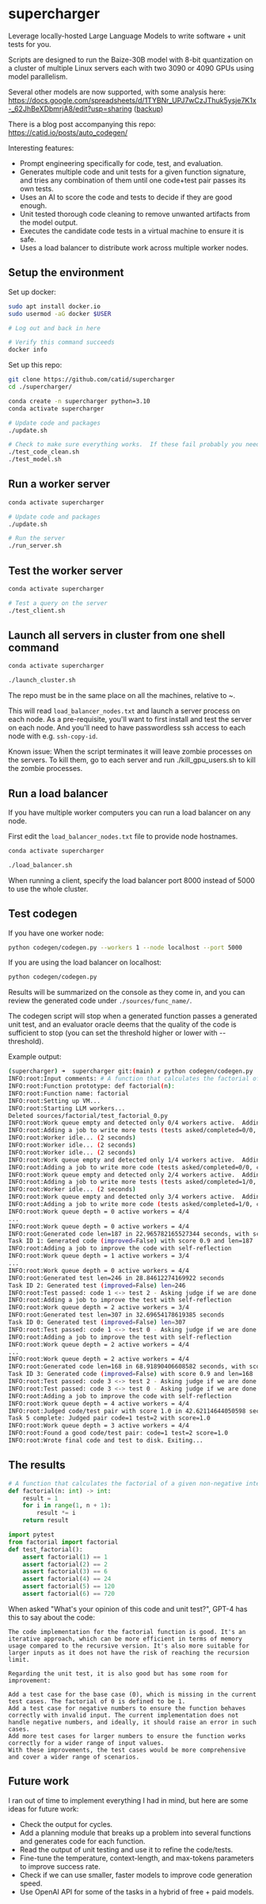 # supercharger

Leverage locally-hosted Large Language Models to write software + unit tests for you.

Scripts are designed to run the Baize-30B model with 8-bit quantization on a cluster of multiple Linux servers each with two 3090 or 4090 GPUs using model parallelism.

Several other models are now supported, with some analysis here: https://docs.google.com/spreadsheets/d/1TYBNr_UPJ7wCzJThuk5ysje7K1x-_62JhBeXDbmrjA8/edit?usp=sharing ([backup]([url](https://docs.google.com/spreadsheets/d/1mZyg9dm-JRaCDumqNZxRnsTAzwF1I3_QuldIJlzdCYY/edit?usp=sharing)))

There is a blog post accompanying this repo: https://catid.io/posts/auto_codegen/

Interesting features:

* Prompt engineering specifically for code, test, and evaluation.
* Generates multiple code and unit tests for a given function signature, and tries any combination of them until one code+test pair passes its own tests.
* Uses an AI to score the code and tests to decide if they are good enough.
* Unit tested thorough code cleaning to remove unwanted artifacts from the model output.
* Executes the candidate code tests in a virtual machine to ensure it is safe.
* Uses a load balancer to distribute work across multiple worker nodes.


## Setup the environment

Set up docker:

```bash
sudo apt install docker.io
sudo usermod -aG docker $USER

# Log out and back in here

# Verify this command succeeds
docker info
```

Set up this repo:

```bash
git clone https://github.com/catid/supercharger
cd ./supercharger/

conda create -n supercharger python=3.10
conda activate supercharger

# Update code and packages
./update.sh

# Check to make sure everything works.  If these fail probably you need to reboot or something.
./test_code_clean.sh
./test_model.sh
```

## Run a worker server

```bash
conda activate supercharger

# Update code and packages
./update.sh

# Run the server
./run_server.sh
```

## Test the worker server

```bash
conda activate supercharger

# Test a query on the server
./test_client.sh
```


## Launch all servers in cluster from one shell command

```bash
conda activate supercharger

./launch_cluster.sh
```

The repo must be in the same place on all the machines, relative to ~.

This will read `load_balancer_nodes.txt` and launch a server process on each node.
As a pre-requisite, you'll want to first install and test the server on each node.
And you'll need to have passwordless ssh access to each node with e.g. `ssh-copy-id`.

Known issue: When the script terminates it will leave zombie processes on the servers.
To kill them, go to each server and run ./kill_gpu_users.sh to kill the zombie processes.


## Run a load balancer

If you have multiple worker computers you can run a load balancer on any node.

First edit the `load_balancer_nodes.txt` file to provide node hostnames.

```bash
conda activate supercharger

./load_balancer.sh
```

When running a client, specify the load balancer port 8000 instead of 5000 to use the whole cluster.


## Test codegen

If you have one worker node:

```bash
python codegen/codegen.py --workers 1 --node localhost --port 5000
```

If you are using the load balancer on localhost:

```bash
python codegen/codegen.py
```

Results will be summarized on the console as they come in, and you can review the generated code under `./sources/func_name/`.

The codegen script will stop when a generated function passes a generated unit test, and an evaluator oracle deems that the quality of the code is sufficient to stop (you can set the threshold higher or lower with --threshold).

Example output:

```bash
(supercharger) ➜  supercharger git:(main) ✗ python codegen/codegen.py
INFO:root:Input comments: # A function that calculates the factorial of a given non-negative integer
INFO:root:Function prototype: def factorial(n):
INFO:root:Function name: factorial
INFO:root:Setting up VM...
INFO:root:Starting LLM workers...
Deleted sources/factorial/test_factorial_0.py
INFO:root:Work queue empty and detected only 0/4 workers active.  Adding job...
INFO:root:Adding a job to write more tests (tests asked/completed=0/0, codes asked/completed=0/0)
INFO:root:Worker idle... (2 seconds)
INFO:root:Worker idle... (2 seconds)
INFO:root:Worker idle... (2 seconds)
INFO:root:Work queue empty and detected only 1/4 workers active.  Adding job...
INFO:root:Adding a job to write more code (tests asked/completed=0/0, codes asked/completed=1/0)
INFO:root:Work queue empty and detected only 2/4 workers active.  Adding job...
INFO:root:Adding a job to write more tests (tests asked/completed=1/0, codes asked/completed=1/0)
INFO:root:Worker idle... (2 seconds)
INFO:root:Work queue empty and detected only 3/4 workers active.  Adding job...
INFO:root:Adding a job to write more code (tests asked/completed=1/0, codes asked/completed=2/0)
INFO:root:Work queue depth = 0 active workers = 4/4
...
INFO:root:Work queue depth = 0 active workers = 4/4
INFO:root:Generated code len=187 in 22.965782165527344 seconds, with score 0.9 (scored in 1.946894884109497 seconds)
Task ID 1: Generated code (improved=False) with score 0.9 and len=187
INFO:root:Adding a job to improve the code with self-reflection
INFO:root:Work queue depth = 1 active workers = 3/4
...
INFO:root:Work queue depth = 0 active workers = 4/4
INFO:root:Generated test len=246 in 28.84612274169922 seconds
Task ID 2: Generated test (improved=False) len=246
INFO:root:Test passed: code 1 <-> test 2 - Asking judge if we are done
INFO:root:Adding a job to improve the test with self-reflection
INFO:root:Work queue depth = 2 active workers = 3/4
INFO:root:Generated test len=307 in 32.69654178619385 seconds
Task ID 0: Generated test (improved=False) len=307
INFO:root:Test passed: code 1 <-> test 0 - Asking judge if we are done
INFO:root:Adding a job to improve the test with self-reflection
INFO:root:Work queue depth = 2 active workers = 4/4
...
INFO:root:Work queue depth = 2 active workers = 4/4
INFO:root:Generated code len=168 in 68.91890406608582 seconds, with score 0.9 (scored in 1.9692518711090088 seconds)
Task ID 3: Generated code (improved=False) with score 0.9 and len=168
INFO:root:Test passed: code 3 <-> test 2 - Asking judge if we are done
INFO:root:Test passed: code 3 <-> test 0 - Asking judge if we are done
INFO:root:Adding a job to improve the code with self-reflection
INFO:root:Work queue depth = 4 active workers = 4/4
INFO:root:Judged code/test pair with score 1.0 in 42.62114644050598 seconds
Task 5 complete: Judged pair code=1 test=2 with score=1.0
INFO:root:Work queue depth = 3 active workers = 4/4
INFO:root:Found a good code/test pair: code=1 test=2 score=1.0
INFO:root:Wrote final code and test to disk. Exiting...
```

## The results

```python
# A function that calculates the factorial of a given non-negative integer
def factorial(n: int) -> int:
    result = 1
    for i in range(1, n + 1):
        result *= i
    return result
```

```python
import pytest
from factorial import factorial
def test_factorial():
    assert factorial(1) == 1
    assert factorial(2) == 2
    assert factorial(3) == 6
    assert factorial(4) == 24
    assert factorial(5) == 120
    assert factorial(6) == 720
```

When asked "What's your opinion of this code and unit test?", GPT-4 has this to say about the code:

```
The code implementation for the factorial function is good. It's an iterative approach, which can be more efficient in terms of memory usage compared to the recursive version. It's also more suitable for larger inputs as it does not have the risk of reaching the recursion limit.

Regarding the unit test, it is also good but has some room for improvement:

Add a test case for the base case (0), which is missing in the current test cases. The factorial of 0 is defined to be 1.
Add a test case for negative numbers to ensure the function behaves correctly with invalid input. The current implementation does not handle negative numbers, and ideally, it should raise an error in such cases.
Add more test cases for larger numbers to ensure the function works correctly for a wider range of input values.
With these improvements, the test cases would be more comprehensive and cover a wider range of scenarios.
```


## Future work

I ran out of time to implement everything I had in mind, but here are some ideas for future work:

* Check the output for cycles.
* Add a planning module that breaks up a problem into several functions and generates code for each function.
* Read the output of unit testing and use it to refine the code/tests.
* Fine-tune the temperature, context-length, and max-tokens parameters to improve success rate.
* Check if we can use smaller, faster models to improve code generation speed.
* Use OpenAI API for some of the tasks in a hybrid of free + paid models.
